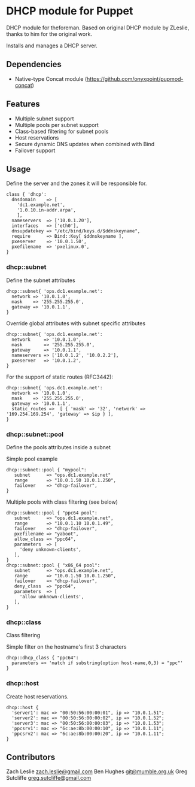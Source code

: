 # DHCP module for Puppet

DHCP module for theforeman. Based on original DHCP module by ZLeslie, thanks
to him for the original work.

Installs and manages a DHCP server.

## Dependencies

* Native-type Concat module (https://github.com/onyxpoint/pupmod-concat)

## Features
* Multiple subnet support
* Multiple pools per subnet support
* Class-based filtering for subnet pools
* Host reservations
* Secure dynamic DNS updates when combined with Bind
* Failover support

## Usage
Define the server and the zones it will be responsible for.

    class { 'dhcp':
      dnsdomain    => [
        'dc1.example.net',
        '1.0.10.in-addr.arpa',
        ],
      nameservers  => ['10.0.1.20'],
      interfaces   => ['eth0'],
      dnsupdatekey => "/etc/bind/keys.d/$ddnskeyname",
      require      => Bind::Key[ $ddnskeyname ],
      pxeserver    => '10.0.1.50',
      pxefilename  => 'pxelinux.0',
    }

### dhcp::subnet
Define the subnet attributes

    dhcp::subnet{ 'ops.dc1.example.net':
      network => '10.0.1.0',
      mask    => '255.255.255.0',
      gateway => '10.0.1.1',
    }

Override global attributes with subnet specific attributes

    dhcp::subnet{ 'ops.dc1.example.net':
      network     => '10.0.1.0',
      mask        => '255.255.255.0',
      gateway     => '10.0.1.1',
      nameservers => ['10.0.1.2', '10.0.2.2'],
      pxeserver   => '10.0.1.2',
    }

For the support of static routes (RFC3442):

    dhcp::subnet{ 'ops.dc1.example.net':
      network => '10.0.1.0',
      mask    => '255.255.255.0',
      gateway => '10.0.1.1',
      static_routes =>  [ { 'mask' => '32', 'network' => '169.254.169.254', 'gateway' => $ip } ],
    }

### dhcp::subnet::pool
Define the pools attributes inside a subnet

Simple pool example

    dhcp::subnet::pool { "mypool":
       subnet      => "ops.dc1.example.net"
       range       => "10.0.1.50 10.0.1.250",
       failover    => "dhcp-failover",
    }


Multiple pools with class filtering (see below)

    dhcp::subnet::pool { "ppc64 pool":
       subnet      => "ops.dc1.example.net",
       range       => "10.0.1.10 10.0.1.49",
       failover    => "dhcp-failover",
       pxefilename => "yaboot",
       allow_class => "ppc64",
       parameters  => [
         'deny unknown-clients',
       ],
    }
    dhcp::subnet::pool { "x86_64 pool":
       subnet      => "ops.dc1.example.net",
       range       => "10.0.1.50 10.0.1.250",
       failover    => "dhcp-failover",
       deny_class  => "ppc64",
       parameters  => [
         'allow unknown-clients',
       ],
    }

### dhcp::class
Class filtering

Simple filter on the hostname's first 3 characters

    dhcp::dhcp_class { "ppc64":
      parameters => 'match if substring(option host-name,0,3) = "ppc"'
    }

### dhcp::host
Create host reservations.

    dhcp::host {
      'server1': mac => "00:50:56:00:00:01", ip => "10.0.1.51";
      'server2': mac => "00:50:56:00:00:02", ip => "10.0.1.52";
      'server3': mac => "00:50:56:00:00:03", ip => "10.0.1.53";
      'ppcsrv1': mac => "6c:ae:8b:00:00:10", ip => "10.0.1.11";
      'ppcsrv2': mac => "6c:ae:8b:00:00:20", ip => "10.0.1.11";
    }

## Contributors
Zach Leslie <zach.leslie@gmail.com>
Ben Hughes <git@mumble.org.uk>
Greg Sutcliffe <greg.sutcliffe@gmail.com>
